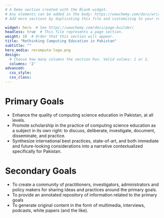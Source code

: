 ```yaml
---
# A Demo section created with the Blank widget.
# Any elements can be added in the body: https://wowchemy.com/docs/writing-markdown-latex/
# Add more sections by duplicating this file and customizing to your requirements.

widget: hero  # See https://wowchemy.com/docs/page-builder/
headless: true  # This file represents a page section.
weight: 10  # Order that this section will appear.
title: "Rethinking Computing Education in Pakistan"
subtitle: ""
hero_media: recompute-logo.png
design:
  # Choose how many columns the section has. Valid values: 1 or 2.
  columns: '2'
advanced:
  css_style:
  css_class:
---
```

<!-- <link rel="stylesheet" type="text/css" media="all" href="home_styles.css" /> -->

# Primary Goals

- Enhance the quality of computing science education in Pakistan, at all levels.
- Promote scholarship in the practice of computing science education as a subject in its own right: to discuss, deliberate, investigate, document, disseminate, and practice.
- Synthesize international best practices, state-of-art,  and both immediate and future-looking considerations into a narrative contextualized specifically for Pakistan.

# Secondary Goals
- To create a community of practitioners, investigators, administrators and policy makers for sharing ideas and practices around the primary goals. 
- To provide an annotated repository of information related to the primary goals
- To generate original content in the form of multimedia, interviews, podcasts, white papers (and the like).